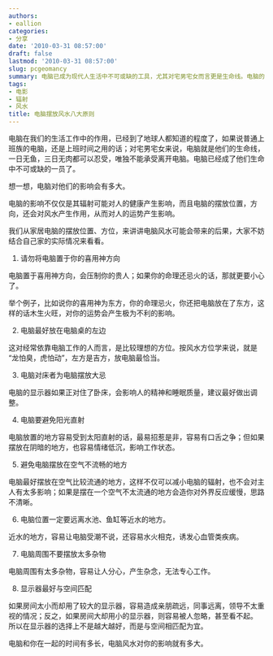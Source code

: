 ```yaml
---
authors:
- eallion
categories:
- 分享
date: '2010-03-31 08:57:00'
draft: false
lastmod: '2010-03-31 08:57:00'
slug: pcgeomancy
summary: 电脑已成为现代人生活中不可或缺的工具，尤其对宅男宅女而言更是生命线。电脑的摆放位置和方向不仅影响健康，还会对风水运势产生作用。避免将电脑置于喜用神方向或靠近水源，最佳位置是电脑桌左侧，同时需避开阳光直射和空气不流通的区域。显示器大小应与空间匹配，周围避免杂物堆积，正对卧床更会影响睡眠质量。电脑风水与使用时长密切相关，合理布局才能提升运势与工作效率！
tags:
- 电影
- 辐射
- 风水
title: 电脑摆放风水八大原则
---
```

电脑在我们的生活工作中的作用，已经到了地球人都知道的程度了，如果说普通上班族的电脑，还是上班时间之用的话；对宅男宅女来说，电脑就是他们的生命线，一日无鱼，三日无肉都可以忍受，唯独不能承受离开电脑。电脑已经成了他们生命中不可或缺的一员了。

想一想，电脑对他们的影响会有多大。

电脑的影响不仅仅是其辐射可能对人的健康产生影响，而且电脑的摆放位置，方向，还会对风水产生作用，从而对人的运势产生影响。

我们从家居电脑的摆放位置、方位，来讲讲电脑风水可能会带来的后果，大家不妨结合自己家的实际情况来看看。

1. 请勿将电脑置于你的喜用神方向

电脑置于喜用神方向，会压制你的贵人；如果你的命理还忌火的话，那就更要小心了。

举个例子，比如说你的喜用神为东方，你的命理忌火，你还把电脑放在了东方，这样的话木生火旺，对你的运势会产生极为不利的影响。

2. 电脑最好放在电脑桌的左边

这对经常依靠电脑工作的人而言，是比较理想的方位。按风水方位学来说，就是 “龙怕臭，虎怕动”，左方是吉方，放电脑最恰当。

3. 电脑对床者为电脑摆放大忌

电脑的显示器如果正对住了卧床，会影响人的精神和睡眠质量，建议最好做出调整。

4. 电脑要避免阳光直射

电脑放置的地方容易受到太阳直射的话，最易招惹是非，容易有口舌之争；但如果摆放在阴暗的地方，也容易情绪低沉，影响工作状态。

5. 避免电脑摆放在空气不流畅的地方

电脑最好摆放在空气比较流通的地方，这样不仅可以减小电脑的辐射，也不会对主人有太多影响；如果是摆在一个空气不太流通的地方会造你对外界反应缓慢，思路不清晰。

6. 电脑位置一定要远离水池、鱼缸等近水的地方。

近水的地方，容易让电脑受潮不说，还容易水火相克，诱发心血管类疾病。

7. 电脑周围不要摆放太多杂物

电脑周围有太多杂物，容易让人分心，产生杂念，无法专心工作。

8. 显示器最好与空间匹配

如果房间太小而却用了较大的显示器，容易造成亲朋疏远，同事远离，领导不太重视的情况；反之，如果房间大却用小的显示器，则容易被人忽略，甚至看不起。 所以在显示器的选择上不是越大越好，而是与空间相匹配为宜。

电脑和你在一起的时间有多长，电脑风水对你的影响就有多大。